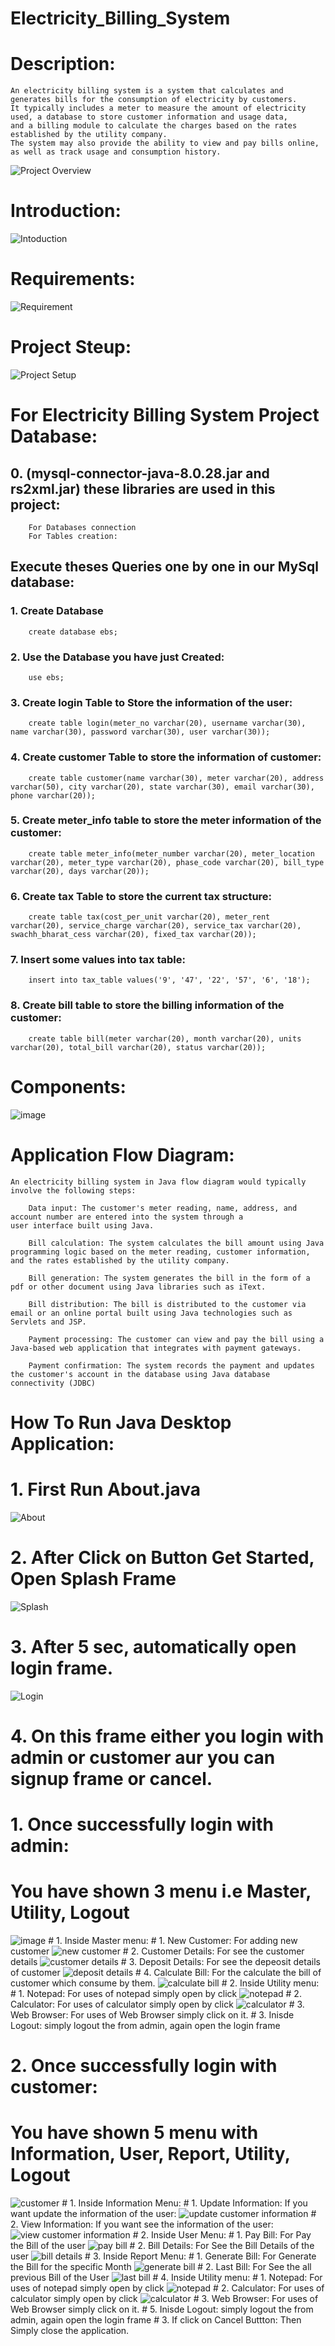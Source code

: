 # Electricity_Billing_System

# Description:
    An electricity billing system is a system that calculates and generates bills for the consumption of electricity by customers.
    It typically includes a meter to measure the amount of electricity used, a database to store customer information and usage data,
    and a billing module to calculate the charges based on the rates established by the utility company.
    The system may also provide the ability to view and pay bills online, as well as track usage and consumption history.

![Project Overview](https://user-images.githubusercontent.com/49556058/213899672-7d83a298-28b1-4706-80ea-9625eb00f888.png)

# Introduction: 
![Intoduction](https://user-images.githubusercontent.com/49556058/213899508-ec46ddc5-50f5-406d-83bc-4bc2fdebec10.png)


# Requirements: 
![Requirement](https://user-images.githubusercontent.com/49556058/213899745-3a82665d-e6e0-492e-a90e-40b1b0f040a7.png)



# Project Steup: 
![Project Setup](https://user-images.githubusercontent.com/49556058/213899784-514c4ea9-52f9-4182-9744-26be3d08e62c.png)

# For Electricity Billing System Project Database:

   ## 0. (mysql-connector-java-8.0.28.jar and rs2xml.jar) these libraries are used in this project:
        For Databases connection
        For Tables creation:

  ## Execute theses Queries one by one in our MySql database:

   ### 1. Create Database
        create database ebs;

   ### 2. Use the Database you have just Created:
        use ebs;

   ### 3. Create login Table to Store the information of the user:
        create table login(meter_no varchar(20), username varchar(30), name varchar(30), password varchar(30), user varchar(30));

   ### 4. Create customer Table to store the information of customer:
        create table customer(name varchar(30), meter varchar(20), address varchar(50), city varchar(20), state varchar(30), email varchar(30), phone varchar(20));

   ### 5. Create meter_info table to store the meter information of the customer:
        create table meter_info(meter_number varchar(20), meter_location varchar(20), meter_type varchar(20), phase_code varchar(20), bill_type varchar(20), days varchar(20));

   ### 6. Create tax Table to store the current tax structure:
        create table tax(cost_per_unit varchar(20), meter_rent varchar(20), service_charge varchar(20), service_tax varchar(20), swachh_bharat_cess varchar(20), fixed_tax varchar(20));

   ### 7. Insert some values into tax table:
        insert into tax_table values('9', '47', '22', '57', '6', '18');
   ### 8. Create bill table to store the billing information of the customer:
        create table bill(meter varchar(20), month varchar(20), units varchar(20), total_bill varchar(20), status varchar(20));
    
    
# Components:
![image](https://user-images.githubusercontent.com/49556058/213899819-53ccdd06-5502-44dd-86fa-d7c3806e0cd1.png)


# Application Flow Diagram:

    An electricity billing system in Java flow diagram would typically involve the following steps:

        Data input: The customer's meter reading, name, address, and account number are entered into the system through a
    user interface built using Java.

        Bill calculation: The system calculates the bill amount using Java programming logic based on the meter reading, customer information, and the rates established by the utility company.

        Bill generation: The system generates the bill in the form of a pdf or other document using Java libraries such as iText.

        Bill distribution: The bill is distributed to the customer via email or an online portal built using Java technologies such as Servlets and JSP.

        Payment processing: The customer can view and pay the bill using a Java-based web application that integrates with payment gateways.

        Payment confirmation: The system records the payment and updates the customer's account in the database using Java database connectivity (JDBC)



# How To Run Java Desktop Application: 

  # 1. First Run About.java
   ![About](https://user-images.githubusercontent.com/49556058/213900108-d12082b9-51fb-4cc9-9772-484ac269c9ca.png)

  # 2. After Click on Button Get Started, Open Splash Frame
   ![Splash](https://user-images.githubusercontent.com/49556058/213900112-3deecf5a-47c0-4dd7-8ddf-391a7b994d5a.png)

  # 3. After 5 sec, automatically open login frame.
   ![Login](https://user-images.githubusercontent.com/49556058/213900121-a3c52fda-4dff-4ae8-bec6-a32c13c684cd.png)

  # 4. On this frame either you login with admin or customer aur you can signup frame or cancel.
   # 1. Once successfully login with admin:
   # You have shown 3 menu i.e Master, Utility, Logout
   ![image](https://user-images.githubusercontent.com/49556058/213900149-3f548026-fc52-42d2-a4f9-917df2379275.png)
    # 1. Inside Master menu:
        # 1. New Customer: For adding new customer
        ![new customer](https://user-images.githubusercontent.com/49556058/213900173-8c5ab6aa-6a75-48c7-87a7-ab1bb44bd3b8.png)
        # 2. Customer Details: For see the customer details
        ![customer details](https://user-images.githubusercontent.com/49556058/213900186-0a8b54dc-972c-477f-b9af-426eeb3f359a.png)
        # 3. Deposit Details: For see the depeosit details of customer
        ![deposit details](https://user-images.githubusercontent.com/49556058/213900199-9b7d1437-b7a3-4d7c-aa17-ac3e07cd965f.png)
        # 4. Calculate Bill: For the calculate the bill of customer which consume by them.
        ![calculate bill](https://user-images.githubusercontent.com/49556058/213900215-298485c0-e0d1-4cd8-a840-862f3ed08400.png)
        # 2. Inside Utility menu:
          # 1. Notepad: For uses of notepad simply open by click
            ![notepad](https://user-images.githubusercontent.com/49556058/213900239-f789471f-c865-4ad5-be1c-d039e382c408.png)
          # 2. Calculator: For uses of calculator simply open by click
            ![calculator](https://user-images.githubusercontent.com/49556058/213900247-f39483a2-9e97-4494-ae46-6399fd86f353.png)
          # 3. Web Browser: For uses of Web Browser simply click on it.
        # 3. Inisde Logout: simply logout the from admin, again open the login frame
      
   # 2. Once successfully login with customer:
   # You have shown 5 menu with Information, User, Report, Utility, Logout
   ![customer](https://user-images.githubusercontent.com/49556058/213900430-922b755a-0be3-4237-9278-ee58a42c442d.png)
        # 1. Inside Information Menu:
          # 1. Update Information: If you want update the information of the user:
            ![update customer information](https://user-images.githubusercontent.com/49556058/213900581-d525a445-9843-4dbc-8a5a-62479eb79a25.png)
          # 2. View Information: If you want see the information of the user:
            ![view customer information](https://user-images.githubusercontent.com/49556058/213900612-4cb89c1c-2408-4409-8709-2c85922e4b26.png)
        # 2. Inside User Menu:
          # 1. Pay Bill: For Pay the Bill of the user
            ![pay bill](https://user-images.githubusercontent.com/49556058/213900659-6fe62c43-61ff-436d-93f0-395625c82f5b.png)
          # 2. Bill Details: For See the Bill Details of the user
            ![bill details](https://user-images.githubusercontent.com/49556058/213900683-e9585a48-59aa-496c-ac84-d01c748075dd.png)
        # 3. Inside Report Menu:
          # 1. Generate Bill: For Generate the Bill for the specific Month
            ![generate bill](https://user-images.githubusercontent.com/49556058/213900733-21a4cb6d-8fe4-42b7-a8ea-9ae3f153880d.png)
          # 2. Last Bill: For See the all previous Bill of the User
            ![last bill](https://user-images.githubusercontent.com/49556058/213900815-4cfcf6e5-c16a-46cb-b09b-307fee863054.png)
        # 4. Inside Utility menu:
          # 1. Notepad: For uses of notepad simply open by click
            ![notepad](https://user-images.githubusercontent.com/49556058/213900239-f789471f-c865-4ad5-be1c-d039e382c408.png)
          # 2. Calculator: For uses of calculator simply open by click
            ![calculator](https://user-images.githubusercontent.com/49556058/213900247-f39483a2-9e97-4494-ae46-6399fd86f353.png)
          # 3. Web Browser: For uses of Web Browser simply click on it.
        # 5. Inisde Logout: simply logout the from admin, again open the login frame
    # 3. If click on Cancel Buttton: 
      Then Simply close the application.

